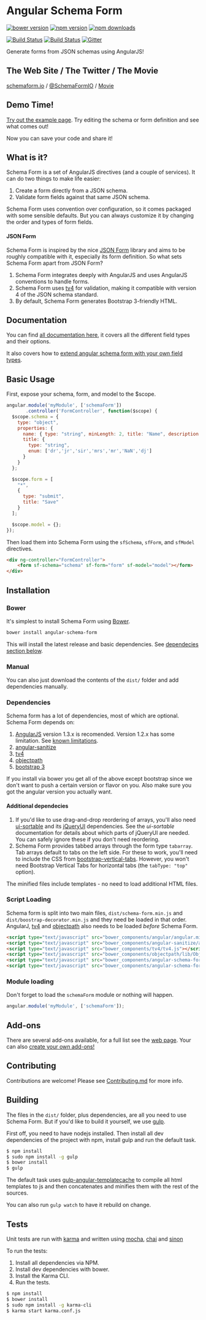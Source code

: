 Angular Schema Form
===================
[![bower version](https://img.shields.io/bower/v/angular-schema-form.svg?style=flat-square)](https://www.npmjs.org/package/angular-schema-form)
[![npm version](https://img.shields.io/npm/v/angular-schema-form.svg?style=flat-square)](https://www.npmjs.org/package/angular-schema-form)
[![npm downloads](https://img.shields.io/npm/dm/angular-schema-form.svg?style=flat-square)](http://npm-stat.com/charts.html?package=angular-schema-form&from=2015-01-01)

[![Build Status](https://img.shields.io/travis/Textalk/angular-schema-form.svg?style=flat-square)](https://travis-ci.org/Textalk/angular-schema-form)
[![Build Status](https://img.shields.io/coveralls/jekyll/jekyll.svg?style=flat-square)](https://coveralls.io/r/Textalk/angular-schema-form?branch=development)
[![Gitter](https://img.shields.io/badge/GITTER-JOIN%20CHAT%20%E2%86%92-ff69b4.svg?style=flat-square)](https://gitter.im/Textalk/angular-schema-form?utm_source=badge&utm_medium=badge&utm_campaign=pr-badge&utm_content=badge)




Generate forms from JSON schemas using AngularJS!

The Web Site / The Twitter / The Movie
--------
[schemaform.io](http://schemaform.io) / [@SchemaFormIO](http://twitter.com/SchemaFormIO) / [Movie](https://www.youtube.com/watch?v=duBFMipRq2o)

Demo Time!
----------
[Try out the example page](http://schemaform.io/examples/bootstrap-example.html). Try editing the schema or form definition and see what comes out!

Now you can save your code and share it!

What is it?
----------

Schema Form is a set of AngularJS directives (and a couple of services). It can do two things to
make life easier:

1. Create a form directly from a JSON schema.
2. Validate form fields against that same JSON schema.

Schema Form uses convention over configuration, so it comes packaged with some sensible defaults.
But you can always customize it by changing the order and types of form fields.

#### JSON Form
Schema Form is inspired by the nice [JSON Form](https://github.com/joshfire/jsonform) library and
aims to be roughly compatible with it, especially its form definition. So what sets Schema Form
apart from JSON Form?

1. Schema Form integrates deeply with AngularJS and uses AngularJS conventions to handle forms.
2. Schema Form uses [tv4](https://github.com/geraintluff/tv4) for validation, making it compatible
   with version 4 of the JSON schema standard.
3. By default, Schema Form generates Bootstrap 3-friendly HTML.

Documentation
-------------
You can find [all documentation here](docs/index.md), it covers all the different field types
and their options.

It also covers how to [extend angular schema form with your own field types](https://github.com/Textalk/angular-schema-form/blob/master/docs/extending.md).

Basic Usage
-----------

First, expose your schema, form, and model to the $scope.

```javascript
angular.module('myModule', ['schemaForm'])
       .controller('FormController', function($scope) {
  $scope.schema = {
    type: "object",
    properties: {
      name: { type: "string", minLength: 2, title: "Name", description: "Name or alias" },
      title: {
        type: "string",
        enum: ['dr','jr','sir','mrs','mr','NaN','dj']
      }
    }
  };

  $scope.form = [
    "*",
    {
      type: "submit",
      title: "Save"
    }
  ];

  $scope.model = {};
});
```

Then load them into Schema Form using the `sfSchema`, `sfForm`, and `sfModel` directives.

```html
<div ng-controller="FormController">
    <form sf-schema="schema" sf-form="form" sf-model="model"></form>
</div>
```

Installation
------------

### Bower

It's simplest to install Schema Form using [Bower](http://bower.io/).

```bash
bower install angular-schema-form
```

This will install the latest release and basic dependencies. See
[dependecies section below](#dependencies).

### Manual

You can also just download the contents of the `dist/` folder and add dependencies manually.

### Dependencies

Schema form has a lot of dependencies, most of which are optional. Schema Form depends on:

1. [AngularJS](https://angularjs.org/) version 1.3.x is recomended. Version 1.2.x
   has some limitation. See [known limitations](docs/knownlimitations.md).
2. [angular-sanitize](https://docs.angularjs.org/api/ngSanitize)
3. [tv4](https://github.com/geraintluff/tv4)
4. [objectpath](https://github.com/mike-marcacci/objectpath)
5. [bootstrap 3](http://getbootstrap.com/)

If you install via bower you get all of the above except bootstrap since we
don't want to push a certain version or flavor on you. Also make
sure you got the angular version you actually want.


#### Additional dependecies

1. If you'd like to use drag-and-drop reordering of arrays, you'll also need [ui-sortable](https://github.com/angular-ui/ui-sortable) and its [jQueryUI](http://jqueryui.com/) dependencies. See the *ui-sortable* documentation for details about which parts of jQueryUI are needed. You can safely ignore these if you don't need reordering.
2. Schema Form provides tabbed arrays through the form type `tabarray`. Tab arrays default to tabs on the left side. For these to work, you'll need to include the CSS from [bootstrap-vertical-tabs](https://github.com/dbtek/bootstrap-vertical-tabs). However, you won't need Bootstrap Vertical Tabs for horizontal tabs (the `tabType: "top"` option).

The minified files include templates - no need to load additional HTML files.


### Script Loading

Schema form is split into two main files, `dist/schema-form.min.js` and
`dist/boostrap-decorator.min.js` and they need be loaded in that order. AngularJ,
[tv4](https://github.com/geraintluff/tv4) and [objectpath](https://github.com/mike-marcacci/objectpath)
also needs to be loaded *before* Schema Form.


```html
<script type="text/javascript" src="bower_components/angular/angular.min.js"></script>
<script type="text/javascript" src="bower_components/angular-sanitize/angular-sanitize.min.js"></script>
<script type="text/javascript" src="bower_components/tv4/tv4.js"></script>
<script type="text/javascript" src="bower_components/objectpath/lib/ObjectPath.js"></script>
<script type="text/javascript" src="bower_components/angular-schema-form/dist/schema-form.min.js"></script>
<script type="text/javascript" src="bower_components/angular-schema-form/dist/bootstrap-decorator.min.js"></script>
```

### Module loading
Don't forget to load the `schemaForm` module or nothing will happen.

```javascript
angular.module('myModule', ['schemaForm']);
```

Add-ons
------
There are several add-ons available, for a full list see the [web page](http://textalk.github.io/angular-schema-form/#third-party-addons).
Your can also [create your own add-ons!](docs/extending.md)

Contributing
------------
Contributions are welcome! Please see [Contributing.md](CONTRIBUTING.md) for more info.

Building
--------
The files in the `dist/` folder, plus dependencies, are all you need to use Schema Form. But if
you'd like to build it yourself, we use [gulp](http://gulpjs.com/).

First off, you need to have nodejs installed. Then install all dev dependencies of the
project with npm, install gulp and run the default task.

```bash
$ npm install
$ sudo npm install -g gulp
$ bower install
$ gulp
```

The default task uses
[gulp-angular-templatecache](https://github.com/miickel/gulp-angular-templatecache) to compile all
html templates to js and then concatenates and minifies them with the rest of the sources.

You can also run `gulp watch` to have it rebuild on change.

Tests
-----
Unit tests are run with [karma](http://karma-runner.github.io) and written using
[mocha](http://visionmedia.github.io/mocha/), [chai](http://chaijs.com/) and
[sinon](http://sinonjs.org/)

To run the tests:

1. Install all dependencies via NPM.
2. Install dev dependencies with bower.
3. Install the Karma CLI.
4. Run the tests.

```bash
$ npm install
$ bower install
$ sudo npm install -g karma-cli
$ karma start karma.conf.js
```
